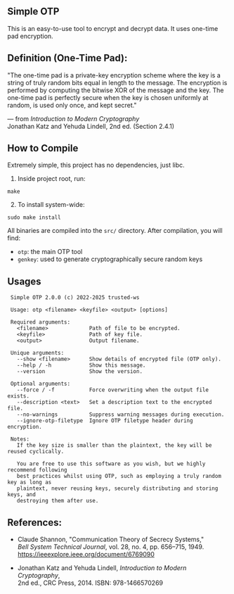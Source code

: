 Simple OTP
----------

This is an easy-to-use tool to encrypt and decrypt data.
It uses one-time pad encryption.


Definition (One-Time Pad):
--------------------------

"The one-time pad is a private-key encryption scheme where
the key is a string of truly random bits equal in length to
the message. The encryption is performed by computing the
bitwise XOR of the message and the key. The one-time pad is
perfectly secure when the key is chosen uniformly at random,
is used only once, and kept secret."

   — from *Introduction to Modern Cryptography*  
     Jonathan Katz and Yehuda Lindell, 2nd ed. (Section 2.4.1)


How to Compile
--------------
Extremely simple, this project has no dependencies, just libc.

1. Inside project root, run:
```
make
```

2. To install system-wide:
```
sudo make install
```

All binaries are compiled into the `src/` directory. After compilation,
you will find:

- `otp`: the main OTP tool
- `genkey`: used to generate cryptographically secure random keys


Usages
------
```
 Simple OTP 2.0.0 (c) 2022-2025 trusted-ws 

 Usage: otp <filename> <keyfile> <output> [options]

 Required arguments:
   <filename>             Path of file to be encrypted.
   <keyfile>              Path of key file.
   <output>               Output filename.

 Unique arguments:
   --show <filename>      Show details of encrypted file (OTP only).
   --help / -h            Show this message.
   --version              Show the version.

 Optional arguments:
   --force / -f           Force overwriting when the output file exists.
   --description <text>   Set a description text to the encrypted file.
   --no-warnings          Suppress warning messages during execution.
   --ignore-otp-filetype  Ignore OTP filetype header during encryption.

 Notes:
   If the key size is smaller than the plaintext, the key will be reused cyclically.

   You are free to use this software as you wish, but we highly recommend following
   best practices whilst using OTP, such as employing a truly random key as long as
   plaintext, never reusing keys, securely distributing and storing keys, and
   destroying them after use.

``` 


References:
-----------

- Claude Shannon, "Communication Theory of Secrecy Systems,"  
  *Bell System Technical Journal*, vol. 28, no. 4, pp. 656–715, 1949.  
  https://ieeexplore.ieee.org/document/6769090

- Jonathan Katz and Yehuda Lindell, *Introduction to Modern Cryptography*,  
  2nd ed., CRC Press, 2014. ISBN: 978-1466570269
